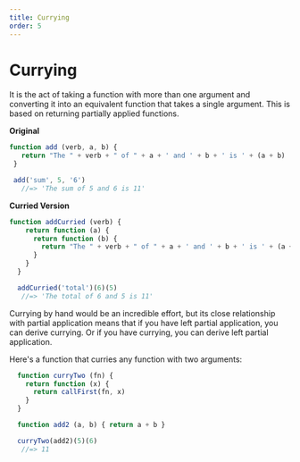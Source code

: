 ```yaml
---
title: Currying
order: 5
---
```

# Currying

It is the act of taking a function with more than one argument and converting it into an equivalent function that takes a single argument. This is based on returning partially applied functions.

**Original**

```javascript
function add (verb, a, b) {
   return "The " + verb + " of " + a + ' and ' + b + ' is ' + (a + b)
 }

 add('sum', 5, '6')
   //=> 'The sum of 5 and 6 is 11'
```

**Curried Version**

```javascript
function addCurried (verb) {
    return function (a) {
      return function (b) {
        return "The " + verb + " of " + a + ' and ' + b + ' is ' + (a + b)
      }
    }
  }

  addCurried('total')(6)(5)
   //=> 'The total of 6 and 5 is 11'
```

Currying by hand would be an incredible effort, but its close relationship with partial application means that if you have left partial application, you can derive currying. Or if you have currying, you can derive left partial application.

Here's a function that curries any function with two arguments:

```javascript
  function curryTwo (fn) {
    return function (x) {
      return callFirst(fn, x)
    }
  }

  function add2 (a, b) { return a + b }

  curryTwo(add2)(5)(6)
   //=> 11
```
